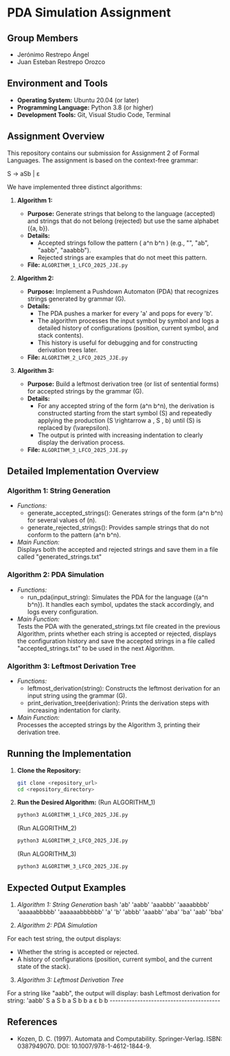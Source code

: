 # PDA Simulation Assignment

## Group Members
- Jerónimo Restrepo Ángel
- Juan Esteban Restrepo Orozco

## Environment and Tools
- **Operating System:** Ubuntu 20.04 (or later)  
- **Programming Language:** Python 3.8 (or higher)  
- **Development Tools:** Git, Visual Studio Code, Terminal

## Assignment Overview
This repository contains our submission for Assignment 2 of Formal Languages. The assignment is based on the context-free grammar:

S -> aSb | ε

We have implemented three distinct algorithms:

1. **Algorithm 1:**  
   - **Purpose:** Generate strings that belong to the language (accepted) and strings that do not belong (rejected) but use the same alphabet \(\{a, b\}\).
   - **Details:**  
     - Accepted strings follow the pattern \( a^n b^n \) (e.g., "", "ab", "aabb", "aaabbb").
     - Rejected strings are examples that do not meet this pattern.
   - **File:** `ALGORITHM_1_LFCO_2025_JJE.py`

2. **Algorithm 2:**  
   - **Purpose:** Implement a Pushdown Automaton (PDA) that recognizes strings generated by grammar \(G\).  
   - **Details:**  
     - The PDA pushes a marker for every 'a' and pops for every 'b'.
     - The algorithm processes the input symbol by symbol and logs a detailed history of configurations (position, current symbol, and stack contents).
     - This history is useful for debugging and for constructing derivation trees later.
   - **File:** `ALGORITHM_2_LFCO_2025_JJE.py`

3. **Algorithm 3:**  
   - **Purpose:** Build a leftmost derivation tree (or list of sentential forms) for accepted strings by the grammar \(G\).
   - **Details:**  
     - For any accepted string of the form \(a^n b^n\), the derivation is constructed starting from the start symbol \(S\) and repeatedly applying the production \(S \rightarrow a \, S \, b\) until \(S\) is replaced by \(\varepsilon\).
     - The output is printed with increasing indentation to clearly display the derivation process.
   - **File:** `ALGORITHM_3_LFCO_2025_JJE.py`
  
## Detailed Implementation Overview

### Algorithm 1: String Generation
- *Functions:*
  - generate_accepted_strings(): Generates strings of the form \(a^n b^n\) for several values of \(n\).
  - generate_rejected_strings(): Provides sample strings that do not conform to the pattern \(a^n b^n\).
- *Main Function:*  
  Displays both the accepted and rejected strings and save them in a file called "generated_strings.txt"

### Algorithm 2: PDA Simulation
- *Functions:*
  - run_pda(input_string): Simulates the PDA for the language \(\{a^n b^n\}\). It handles each symbol, updates the stack accordingly, and logs every configuration.
- *Main Function:*  
  Tests the PDA with the generated_strings.txt file created in the previous Algorithm, prints whether each string is accepted or rejected, displays the configuration history and save the accepted strings in a file called "accepted_strings.txt" to be used in the next Algorithm. 

### Algorithm 3: Leftmost Derivation Tree
- *Functions:*
  - leftmost_derivation(string): Constructs the leftmost derivation for an input string using the grammar \(G\).
  - print_derivation_tree(derivation): Prints the derivation steps with increasing indentation for clarity.
- *Main Function:*  
  Processes the accepted strings by the Algorithm 3, printing their derivation tree.

## Running the Implementation
1. **Clone the Repository:**
   ```bash
   git clone <repository_url>
   cd <repository_directory>
2. **Run the Desired Algorithm:**
  (Run ALGORITHM_1)
   ```bash
   python3 ALGORITHM_1_LFCO_2025_JJE.py
   ```
   (Run ALGORITHM_2)
   ```bash
   python3 ALGORITHM_2_LFCO_2025_JJE.py
   ```
   (Run ALGORITHM_3)
   ```bash
   python3 ALGORITHM_3_LFCO_2025_JJE.py
   ```

## Expected Output Examples

1. *Algorithm 1: String Generation*
   bash
      'ab'
      'aabb'
      'aaabbb'
      'aaaabbbb'
      'aaaaabbbbb'
      'aaaaaabbbbbb'
      'a'
      'b'
      'abbb'
      'aaabb'
      'aba'
      'ba'
      'aab'
      'bba'
   
2. *Algorithm 2: PDA Simulation*

For each test string, the output displays:

- Whether the string is accepted or rejected.
- A history of configurations (position, current symbol, and the current state of the stack).

3. *Algorithm 3: Leftmost Derivation Tree*

For a string like "aabb", the output will display:
    bash
    Leftmost derivation for string: 'aabb'
    S
      a S b
        a S b b
          a ε b b
    ----------------------------------------
    

## References

- Kozen, D. C. (1997). Automata and Computability. Springer-Verlag. ISBN: 0387949070. DOI: 10.1007/978-1-4612-1844-9.
